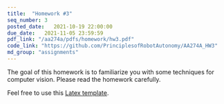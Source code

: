 ```yaml
---
title:  "Homework #3"
seq_number: 3
posted_date:   2021-10-19 22:00:00
due_date:   2021-11-05 23:59:59
pdf_link: "/aa274a/pdfs/homework/hw3.pdf"
code_link: "https://github.com/PrinciplesofRobotAutonomy/AA274A_HW3"
md_group: "assignments"
---
```


The goal of this homework is to familiarize you with some techniques for computer vision. Please read the homework carefully.

Feel free to use this [Latex template](/aa274a/pdfs/homework/hw.tex).
